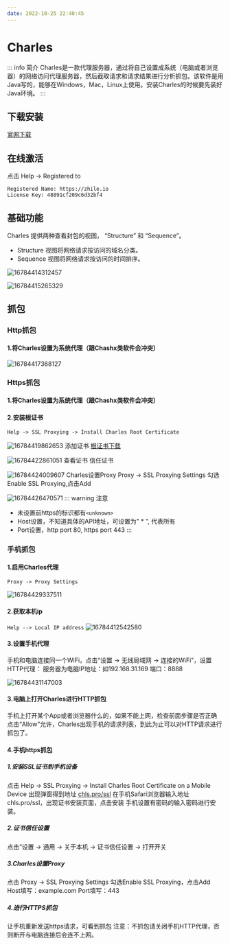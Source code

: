 ```yaml
---
date: 2022-10-25 22:48:45
---
```

# Charles
::: info 简介
Charles是一款代理服务器，通过将自己设置成系统（电脑或者浏览器）的网络访问代理服务器，然后截取请求和请求结果进行分析抓包。该软件是用Java写的，能够在Windows，Mac，Linux上使用。安装Charles的时候要先装好Java环境。
:::

## 下载安装
[官网下载](https://www.charlesproxy.com/latest-release/download.do)

## 在线激活
点击 Help -> Registered to
```shell
Registered Name: https://zhile.io
License Key: 48891cf209c6d32bf4
```

## 基础功能 
Charles 提供两种查看封包的视图， “Structure” 和 “Sequence”。
- Structure 视图将网络请求按访问的域名分类。
- Sequence 视图将网络请求按访问的时间排序。

![16784414312457](https://oss.xing.tools/2023/03/10/16784414312457.jpg)

![16784415265329](https://oss.xing.tools/2023/03/10/16784415265329.jpg)

## 抓包
### Http抓包
#### 1.将Charles设置为系统代理（跟Chashx类软件会冲突）

![16784417368127](https://oss.xing.tools/2023/03/10/16784417368127.jpg)

### Https抓包
#### 1.将Charles设置为系统代理（跟Chashx类软件会冲突）
#### 2.安装根证书
`Help -> SSL Proxying -> Install Charles Root Certificate`

![16784419862653](https://oss.xing.tools/2023/03/10/16784419862653.jpg)
添加证书  [根证书下载](http://chls.pro/ssl)

![16784422861051](https://oss.xing.tools/2023/03/10/16784422861051.jpg)
查看证书 信任证书

![16784424009607](https://oss.xing.tools/2023/03/10/16784424009607.jpg)
Charles设置Proxy
Proxy -> SSL Proxying Settings
勾选Enable SSL Proxying,点击Add

![16784426470571](https://oss.xing.tools/2023/03/10/16784426470571.jpg)
::: warning 注意
- 未设置前https的标识都有`<unknown>`
- Host设置，不知道具体的API地址，可设置为" * ", 代表所有
- Port设置，http port 80, https port 443
:::

### 手机抓包
#### 1.启用Charles代理
`Proxy -> Proxy Settings`

![16784429337511](https://oss.xing.tools/2023/03/10/16784429337511.jpg)

#### 2.获取本机ip
`Help --> Local IP address`
![16784412542580](https://oss.xing.tools/2023/03/10/16784412542580.jpg)


#### 3.设置手机代理
手机和电脑连接同一个WiFi，点击“设置 -> 无线局域网 -> 连接的WiFi”，设置
HTTP代理：
服务器为电脑IP地址：如192.168.31.169
端口：8888

![16784431147003](https://oss.xing.tools/2023/03/10/16784431147003.jpg)

#### 3.电脑上打开Charles进行HTTP抓包
手机上打开某个App或者浏览器什么的，如果不能上网，检查前面步骤是否正确
点击“Allow”允许，Charles出现手机的请求列表，到此为止可以对HTTP请求进行抓包了。
#### 4.手机https抓包
##### 1.安装SSL证书到手机设备
点击 Help -> SSL Proxying -> Install Charles Root Certificate on a Mobile Device
出现弹窗得到地址 [chls.pro/ssl](chls.pro/ssl)
在手机Safari浏览器输入地址 chls.pro/ssl，出现证书安装页面，点击安装
手机设置有密码的输入密码进行安装。
##### 2.证书信任设置
点击“设置 -> 通用 -> 关于本机 -> 证书信任设置 -> 打开开关
##### 3.Charles设置Proxy
点击 Proxy -> SSL Proxying Settings
勾选Enable SSL Proxying，点击Add
Host填写：example.com
Port填写：443
##### 4.进行HTTPS抓包
让手机重新发送https请求，可看到抓包
注意：不抓包请关闭手机HTTP代理，否则断开与电脑连接后会连不上网。
